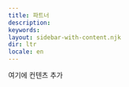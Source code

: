 ```yaml
---
title: 파트너
description:
keywords:
layout: sidebar-with-content.njk
dir: ltr
locale: en
---
```

여기에 컨텐츠 추가